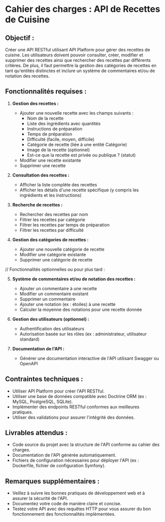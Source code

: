 # Cahier des charges : API de Recettes de Cuisine

## Objectif :
Créer une API RESTful utilisant API Platform pour gérer des recettes de cuisine. Les utilisateurs doivent pouvoir consulter, créer, modifier et supprimer des recettes ainsi que rechercher des recettes par différents critères. De plus, il faut permettre la gestion des catégories de recettes en tant qu'entités distinctes et inclure un système de commentaires et/ou de notation des recettes.

## Fonctionnalités requises :

1. **Gestion des recettes :**
    - Ajouter une nouvelle recette avec les champs suivants :
        - Nom de la recette
        - Liste des ingrédients avec quantités
        - Instructions de préparation
        - Temps de préparation
        - Difficulté (facile, moyen, difficile)
        - Catégorie de recette (liée à une entité Catégorie)
        - Image de la recette (optionnel)
        - Est-ce que la recette est privée ou publique ? (statut)
    - Modifier une recette existante
    - Supprimer une recette

2. **Consultation des recettes :**
    - Afficher la liste complète des recettes
    - Afficher les détails d'une recette spécifique (y compris les ingrédients et les instructions)

3. **Recherche de recettes :**
    - Rechercher des recettes par nom
    - Filtrer les recettes par catégorie
    - Filtrer les recettes par temps de préparation
    - Filtrer les recettes par difficulté

4. **Gestion des catégories de recettes :**
    - Ajouter une nouvelle catégorie de recette
    - Modifier une catégorie existante
    - Supprimer une catégorie de recette

// Fonctionnalités optionnelles ou pour plus tard :

5. **Système de commentaires et/ou de notation des recettes :**
    - Ajouter un commentaire à une recette
    - Modifier un commentaire existant
    - Supprimer un commentaire
    - Ajouter une notation (ex : étoiles) à une recette
    - Calculer la moyenne des notations pour une recette donnée

6. **Gestion des utilisateurs (optionnel) :**
    - Authentification des utilisateurs
    - Autorisation basée sur les rôles (ex : administrateur, utilisateur standard)

7. **Documentation de l'API :**
    - Générer une documentation interactive de l'API utilisant Swagger ou OpenAPI

## Contraintes techniques :

- Utiliser API Platform pour créer l'API RESTful.
- Utiliser une base de données compatible avec Doctrine ORM (ex : MySQL, PostgreSQL, SQLite).
- Implémenter des endpoints RESTful conformes aux meilleures pratiques.
- Utiliser des validations pour assurer l'intégrité des données.

## Livrables attendus :

- Code source du projet avec la structure de l'API conforme au cahier des charges.
- Documentation de l'API générée automatiquement.
- Fichiers de configuration nécessaires pour déployer l'API (ex : Dockerfile, fichier de configuration Symfony).

## Remarques supplémentaires :

- Veillez à suivre les bonnes pratiques de développement web et à assurer la sécurité de l'API.
- Documentez votre code de manière claire et concise.
- Testez votre API avec des requêtes HTTP pour vous assurer du bon fonctionnement des fonctionnalités implémentées.
